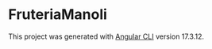 # FruteriaManoli

This project was generated with [Angular CLI](https://github.com/angular/angular-cli) version 17.3.12.
